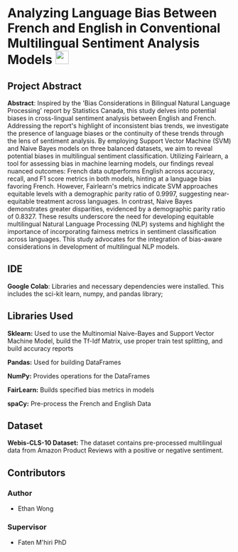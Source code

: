 # Analyzing Language Bias Between French and English in Conventional Multilingual Sentiment Analysis Models <img height=30 width=30 src="https://github.com/ethanwongca/COMP396/assets/87055387/8ab34a73-38e2-4cee-aecd-4a66c02d19b7">
 

## Project Abstract
**Abstract**: Inspired by the 'Bias Considerations in Bilingual Natural Language Processing' report by Statistics Canada, this study delves into potential biases in cross-lingual sentiment analysis between English and French. Addressing the report's highlight of inconsistent bias trends, we investigate the presence of language biases or the continuity of these trends through the lens of sentiment analysis. By employing Support Vector Machine (SVM) and Naive Bayes models on three balanced datasets, we aim to reveal potential biases in multilingual sentiment classification. Utilizing Fairlearn, a tool for assessing bias in machine learning models, our findings reveal nuanced outcomes: French data outperforms English across accuracy, recall, and F1 score metrics in both models, hinting at a language bias favoring French. However, Fairlearn's metrics indicate SVM approaches equitable levels with a demographic parity ratio of 0.9997, suggesting near-equitable treatment across languages. In contrast, Naive Bayes demonstrates greater disparities, evidenced by a demographic parity ratio of 0.8327. These results underscore the need for developing equitable multilingual Natural Language Processing (NLP) systems and highlight the importance of incorporating fairness metrics in sentiment classification across languages. This study advocates for the integration of bias-aware considerations in development of multilingual NLP models. <br/>

## IDE 
**Google Colab**: Libraries and necessary dependencies were installed. This includes the sci-kit learn, numpy, and pandas library; 

## Libraries Used
**Sklearn:** Used to use the Multinomial Naive-Bayes and Support Vector Machine Model, build the Tf-Idf Matrix, use proper train test splitting, and build accuracy reports <br/>

**Pandas:** Used for building DataFrames <br/>

**NumPy:** Provides operations for the DataFrames <br/>

**FairLearn:** Builds specified bias metrics in models <br/>

**spaCy:** Pre-process the French and English Data

## Dataset 
**Webis-CLS-10 Dataset:** The dataset contains pre-processed multilingual data from Amazon Product Reviews with a positive or negative sentiment. 

## Contributors 
### Author
* Ethan Wong
### Supervisor 
* Faten M'hiri PhD

